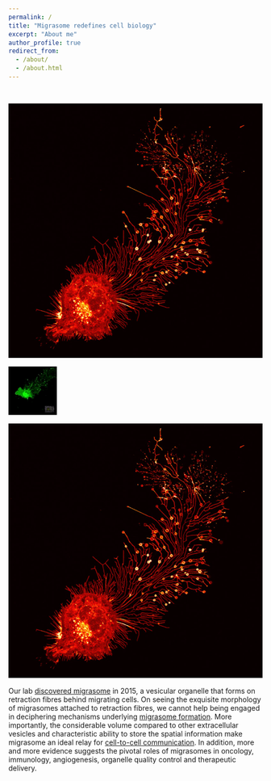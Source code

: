 ```yaml
---
permalink: /
title: "Migrasome redefines cell biology"
excerpt: "About me"
author_profile: true
redirect_from: 
  - /about/
  - /about.html
---
```


<br>

![](https://github.com/LiYuLab/figures-for-liyu-lab-page/raw/master/migrasome.jpg "Migrasomes formed by a L929 cell")

![](https://github.com/LiYuLab/figures-for-liyu-lab-page/raw/master/main/migrasome.gif)

[![Migracytosis](https://github.com/LiYuLab/figures-for-liyu-lab-page/raw/master/migrasome.jpg)](https://github.com/LiYuLab/figures-for-liyu-lab-page/raw/master/main/migrasome.mp4 "Migracytosis")

Our lab [discovered migrasome](https://www.nature.com/articles/cr2014135) in 2015, a vesicular organelle that forms on retraction fibres behind migrating cells. On seeing the exquisite morphology of migrasomes attached to retraction fibres, we cannot help being engaged in deciphering mechanisms underlying [migrasome formation](https://www.nature.com/articles/s41556-019-0367-5). More importantly, the considerable volume compared to other extracellular vesicles and characteristic ability to store the spatial information make migrasome an ideal relay for [cell-to-cell communication](https://www.nature.com/articles/s41556-019-0358-6). In addition, more and more evidence suggests the pivotal roles of migrasomes in oncology, immunology, angiogenesis, organelle quality control and therapeutic delivery.